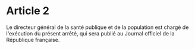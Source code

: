 # Article 2

Le directeur général de la santé publique et de la population est chargé de l'exécution du présent arrêté, qui sera publié au Journal officiel de la République française.
